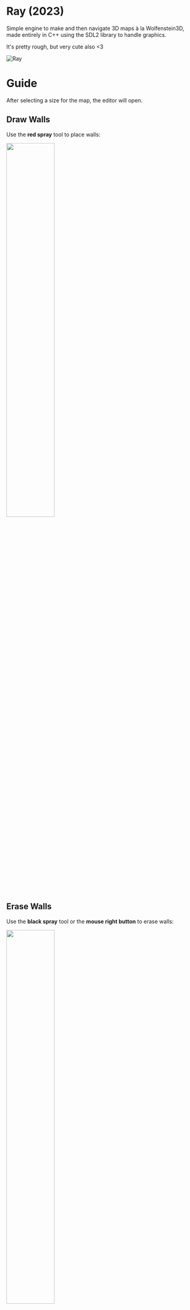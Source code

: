 # Ray (2023)
Simple engine to make and then navigate 3D maps à la Wolfenstein3D, made entirely in C++ using the SDL2 library to handle graphics.

It's pretty rough, but very cute also <3

![Ray](https://user-images.githubusercontent.com/95633668/236510960-177c5dd1-4c86-47d4-941d-655a027ba7be.png)

# Guide
After selecting a size for the map, the editor will open.
## Draw Walls
Use the **red spray** tool to place walls:

<img src="https://user-images.githubusercontent.com/95633668/236492963-d5856c89-7ddc-4e4d-a353-6ce67801af7e.gif" width=50% height=50%>

## Erase Walls
Use the **black spray** tool or the **mouse right button** to erase walls:

<img src="https://user-images.githubusercontent.com/95633668/236494717-5a2de2dc-17df-4705-82b2-bd55f94d35d6.gif" width=50% height=50%>

## A Place to Start
Use the **green spray** tool to set an initial position for the navigation.

This is mandatory, the rendering of the map will not start without it.

<img src="https://user-images.githubusercontent.com/95633668/236495370-fe336c0a-fc18-4952-91ec-8bc3119b7977.gif" width=50% height=50%>

## Done
Finally, click on the **START** button and enjoy a nice walk through the map you've just drawn!

<img src="https://user-images.githubusercontent.com/95633668/236495700-05551006-9bf2-4922-8dd8-633f55bb5cdd.gif" width=50% height=50%>

## Navigation
Use **W**, **A**, **S** and **D** to move and the **left** and **right arrow keys** to rotate.
## Exit
Press **ESC** to exit anytime.

# Compilation
## Windows
run <code>make -C srcs</code> to compile an executable directly in the main folder.

## Linux
run <code>make -C srcs/Linux_Makefile/Makefile</code> to compile an executable in the main folder.

## Mac
Sorry, guys, you're on your own for now.

# Plans for future implementations
I'd like to add:
- A save/load system for the maps
- Mouse controlled rotation during navigation
- The possibility to place walls of different colors
- A loading system for external textures to use as walls or sprites
- A way to set movement patterns for the sprites
- Wait, is this becoming a game engine project?
- I really hope not, it would be exhausting and dreadfully time consuming...

